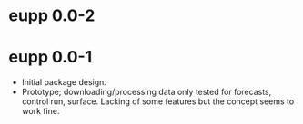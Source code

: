 
# eupp 0.0-2

# eupp 0.0-1

* Initial package design.
* Prototype; downloading/processing data only tested for forecasts, control run,
    surface. Lacking of some features but the concept seems to work fine.
